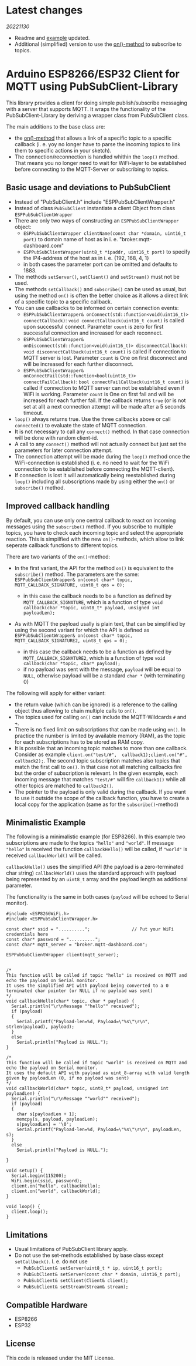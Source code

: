 # Latest changes
*20221130*
  - Readme and [example](#minimalistic-example) updated.
  - Additional (simplified) version to use the [on()-method](#improved-callback-handling) to subscribe to topics.

# Arduino ESP8266/ESP32 Client for MQTT using PubSubClient-Library

This library provides a client for doing simple publish/subscribe messaging with
a server that supports MQTT. It wraps the functionality of the PubSubClient-Library
by deriving a wrapper class from PubSubClient class.

The main additions to the base class are:
 * the [on()-method](#improved-callback-handling) that allows a link of a specific topic to a specific callback 
   (i. e. yoy no longer have to parse the incoming topics to link them to specific actions in your sketch).
 * The connection/reconnection is handled whithin the `loop()` method. That means you no longer need
    to wait for WiFi-layer to be established before connecting to the MQTT-Server or subscribing to topics. 

## Basic usage and deviations to PubSubClient

 * Instead of "PubSubClient.h" include "ESPPubSubClientWrapper.h"
 * Instead of class `PubSubClient` instantiate a client Object from class `ESPPubSubClientWrapper`
 * There are only two ways of constructing an `ESPPubSubClientWrapper` object:
	* `ESPPubSubClientWrapper clientName(const char *domain, uint16_t port)` to domain name of
	    host as in i. e. "broker.mqtt-dashboard.com"
	*  `ESPPubSubClientWrapper(uint8_t *ipaddr, uint16_t port)` to specify the IP4-address of 
		the host as in i. e. {192, 168, 4, 1}
	* in both cases the parameter port can be omitted and defaults to 1883.
 * The methods `setServer()`, `setClient()` and `setStream()` must not be used.
 * The methods `setCallback()` and `subscribe()` can be used as usual, but using the method `on()` is
   often the better choice as it allows a direct link of a specific topic to a specific callback.
 * You can use callbacks to be informed on certain connection events:
	* `ESPPubSubClientWrapper& onConnect(std::function<void(uint16_t)> connectCallback)`: `void connectCallback(uint16_t count)`
		is called upon successful connect. Parameter `count` is zero for first successful connection and increased for each
		reconnect.
	* `ESPPubSubClientWrapper& onDisconnect(std::function<void(uint16_t)> disconnectCallback)`: 
		`void disconnectCallback(uint16_t count)` is called if connection to MQTT server is lost. Parameter `count` is One on first
        disconnect and will be increased for each further disconnect.
    *  `ESPPubSubClientWrapper& onConnectFail(std::function<bool(uint16_t)> connectFailCallback)`:
		`bool connectFailCallback(uint16_t count)` is called if connection to MQTT server can not be established even if WiFi
		is working. Parameter `count` is One on first fail and will be increased for each further fail. If the callback returns
		`true` (or is not set at all) a next connection attempt will be made after a 5 seconds timeout.
 * `loop()` always returns true. Use the three callbacks above or call `connected()` to evaluate the state of MQTT connection.	
 * It is not necessary to call any `connect()` method. In that case connection will be done with random client-id.
 * A call to any `connect()` method will not actually connect but just set the parameters for later connection attempt.
 * The connection attempt will be made during the `loop()` method once the WiFi-connection is established (i. e. no need
   to wait for the WiFi connection to be established before connecting the MQTT-client).
 * If connection is lost it will automatically being reestablished during `loop()` including all subscriptions made by using
   either the `on()` or `subscribe()` method.

## Improved callback handling

By default, you can use only one central callback to react on incoming messages using the `subscribe()` method. If you 
subscribe to multiple topics, you have to check each incoming topic and select the appropriate reaction. This is 
simpilfied with the new `on()`-methods, which allow to link seperate callback functions to different topics.

There are two variants of the `on()`-method:
 * In the first variant, the API for the method `on()` is equivalent to the `subscribe()` method. 
   The parameters are the same:
	`ESPPubSubClientWrapper& on(const char* topic, MQTT_CALLBACK_SIGNATURE, uint8_t qos = 0);` 
	- in this case the callback needs to be a function as defined by `MQTT_CALLBACK_SIGNATURE`, which is a function of 
		type `void callback(char *topic, uint8_t* payload, unsigned int payloadLen);`

 * As with MQTT the payload usally is plain text, that can be simplified by using the second variant for which the API
 	is defined as 
   	`ESPPubSubClientWrapper& on(const char* topic, MQTT_CALLBACK_SIGNATURE2, uint8_t qos = 0);`
	- in this case the callback needs to be a function as defined by `MQTT_CALLBACK_SIGNATURE2`, which is a function of 
		type `void callback(char *topic, char* payload);`
	- if no payload was sent with the message, `payload` will be equal to `NULL`, otherwise payload will be a standard 
	  `char *` (with terminating 0)

The following will apply for either variant:
 * the return value (which can be ignored) is a reference to the calling object thus allowing to chain multiple calls 
   to `on()`.
 * The topics used for calling `on()` can include the MQTT-Wildcards `#` and `+`.
 * There is no fixed limit on subscriptions that can be made using `on()`. In practice the number is limited by available 
   memory (RAM), as the topic for each subscriptions has to be stored as RAM copy. 
 * It is possible that an incoming topic matches to more than one callback. Consider as example `client.on("test/#", 
	callback1);client.on("#", callback2);`. The second topic subscription matches also topics that match the first call 
	to `on()`. In that case not all matching callbacks fire but the order of subscription is relevant. In the given example, 
    each incoming message that matches `"test/#"` will fire `callback1()` while all other topics are matched to `callback2()`.
 * The pointer to the payload is only valid during the callback. If you want to use it outside the scope of the callback
   function, you have to create a local copy for the application (same as for the `subscribe()`-method)
	

## Minimalistic Example

The following is a minimalistic example (for ESP8266). In this example two subscriptions are made to the topics `"hello"` and
`"world"`. If message `"hello"` is received the function `callbackHello()` will be called, if `"world"` is received 
`callbackWorld()` will be called.

`callbackHello()` uses the simplified API (the payload is a zero-terminated char string) `callbackWorld()` uses the 
standard approach with payload being represented by an `uint8_t` array and the payload length as additional parameter.

The functionality is the same in both cases (`payload` will be echoed to Serial monitor).


```
#include <ESP8266WiFi.h>
#include <ESPPubSubClientWrapper.h>

const char* ssid = "..........";				// Put your WiFi credentials here
const char* password = "..........";
const char* mqtt_server = "broker.mqtt-dashboard.com";

ESPPubSubClientWrapper client(mqtt_server);

  
/*
This function will be called if topic "hello" is received on MQTT and echo the payload on Serial monitor.
It uses the simplified API with payload being converted to a 0 terminated char pointer (or NULL if no payload was sent)
*/  
void callbackHello(char* topic, char * payload) {
  Serial.println("\r\nMessage ""hello"" received");
  if (payload)
  {
    Serial.printf("Payload-len=%d, Payload=\"%s\"\r\n", strlen(payload), payload);
  }
  else
    Serial.println("Payload is NULL.");
}

/*
This function will be called if topic "world" is received on MQTT and echo the payload on Serial monitor.
It uses the default API with payload as uint_8-array with valid length given by payloadLen (0, if no payload was sent)
*/  
void callbackWorld(char* topic, uint8_t* payload, unsigned int payloadLen) {
  Serial.println("\r\nMessage ""world"" received");
  if (payload)
  {
    char s[payloadLen + 1];
    memcpy(s, payload, payloadLen);
    s[payloadLen] = '\0';
    Serial.printf("Payload-len=%d, Payload=\"%s\"\r\n", payloadLen, s);
  }
  else
    Serial.println("Payload is NULL.");

}

void setup() {
  Serial.begin(115200);
  WiFi.begin(ssid, password);
  client.on("hello", callbackHello);
  client.on("world", callbackWorld);  
}

void loop() {
  client.loop();
}
```


## Limitations

 * Usual limitations of PubSubClient library apply.
 * Do not use the set-methods established by base class except `setCallback()`. I. e. do not use
	* `PubSubClient& setServer(uint8_t * ip, uint16_t port);`
	* `PubSubClient& setServer(const char * domain, uint16_t port);`
	* `PubSubClient& setClient(Client& client);`
	* `PubSubClient& setStream(Stream& stream);`


## Compatible Hardware

 - ESP8266
 - ESP32

## License

This code is released under the MIT License.
